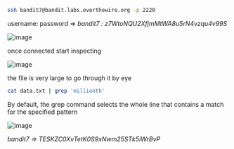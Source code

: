 ```bash
ssh bandit7@bandit.labs.overthewire.org -p 2220
```

username: password => _bandit7 : z7WtoNQU2XfjmMtWA8u5rN4vzqu4v99S_

![image](https://user-images.githubusercontent.com/72671239/218421513-43e53ed0-faeb-4fa7-ba47-926abe08ded5.png)

once connected start inspecting

![image](https://user-images.githubusercontent.com/72671239/218421757-f32da583-f771-4a01-a4d6-57317ddc6890.png)
 
 the file is very large to go through it by eye
 
 ```bash
 cat data.txt | grep 'millionth'
 ```
 By default, the grep command selects the whole line that contains a match for the specified pattern
 
 ![image](https://user-images.githubusercontent.com/72671239/218421877-5a8dfdfe-af80-4d31-959d-dc8bc00ba990.png)

_bandit7 => TESKZC0XvTetK0S9xNwm25STk5iWrBvP_

                                                                                                                                 
